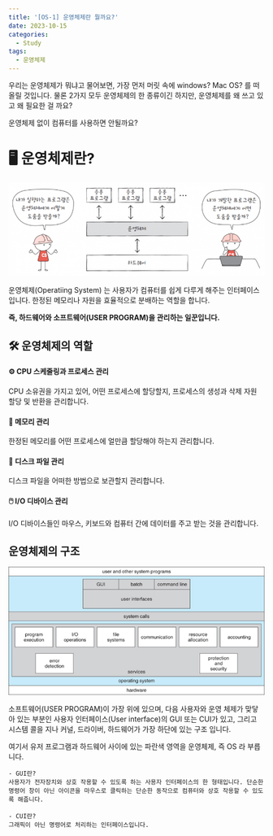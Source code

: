 ```yaml
---
title: '[OS-1] 운영체제란 뭘까요?'
date: 2023-10-15
categories:
  - Study
tags:
  - 운영체제
---
```


우리는 운영체제가 뭐냐고 물어보면, 가장 먼저 머릿 속에 windows? Mac OS? 를 떠올릴 것입니다. 물론 2가지 모두 운영체제의 한 종류이긴 하지만, 운영체제를 왜 쓰고 있고 왜 필요한 걸 까요?

운영체제 없이 컴퓨터를 사용하면 안될까요?

# 🖥️ 운영체제란?

![](images/Pasted%20image%2020231015170653.png)

운영체제(Operatiing System) 는 사용자가 컴퓨터를 쉽게 다루게 해주는 인터페이스 입니다. 한정된 메모리나 자원을 효율적으로 분배하는 역할을 합니다.

**즉, 하드웨어와 소프트웨어(USER PROGRAM)을 관리하는 일꾼입니다.**

## 🛠️ 운영체제의 역할

#### ⚙️ CPU 스케줄링과 프로세스 관리

CPU 소유권을 가지고 있어, 어떤 프로세스에 할당할지, 프로세스의 생성과 삭제 자원 할당 및 반환을 관리합니다.

#### 🛒 메모리 관리

한정된 메모리를 어떤 프로세스에 얼만큼 할당해야 하는지 관리합니다.

#### 💽 디스크 파일 관리

디스크 파일을 어떠한 방법으로 보관할지 관리합니다.

#### 🖱️ I/O 디바이스 관리

I/O 디바이스들인 마우스, 키보드와 컴퓨터 간에 데이터를 주고 받는 것을 관리합니다.

## 운영체제의 구조

![](images/Pasted%20image%2020231015171713.png)

소프트웨어(USER PROGRAM)이 가장 위에 있으며, 다음 사용자와 운영 체제가 맞닿아 있는 부분인 사용자 인터페이스(User interface)의 GUI 또는 CUI가 있고, 그리고 시스템 콜을 지나 커널, 드라이버, 하드웨어가 가장 하단에 있는 구조 입니다.

여기서 유저 프로그램과 하드웨어 사이에 있는 파란색 영역을 운영체제, 즉 OS 라 부릅니다.

    - GUI란?
    사용자가 전자장치와 상호 작용할 수 있도록 하는 사용자 인터페이스의 한 형태입니다. 단순한 명령어 창이 아닌 아이콘을 마우스로 클릭하는 단순한 동작으로 컴퓨터와 상호 작용할 수 있도록 해줍니다.

    - CUI란?
    그래픽이 아닌 명령어로 처리하는 인터페이스입니다.
